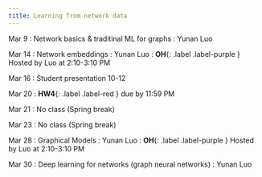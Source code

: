 ```yaml
---
title: Learning from network data
---
```


Mar 9
: Network basics & traditinal ML for graphs
    : Yunan Luo

Mar 14
: Network embeddings
    : Yunan Luo
: **OH**{: .label .label-purple } Hosted by Luo at 2:10-3:10 PM

Mar 16
: Student presentation 10-12

Mar 20
: **HW4**{: .label .label-red } due by 11:59 PM

Mar 21
: No class (Spring break)

Mar 23
: No class (Spring break)

Mar 28
: Graphical Models 
    : Yunan Luo
: **OH**{: .label .label-purple } Hosted by Luo at 2:10-3:10 PM

Mar 30
: Deep learning for networks (graph neural networks)
    : Yunan Luo

